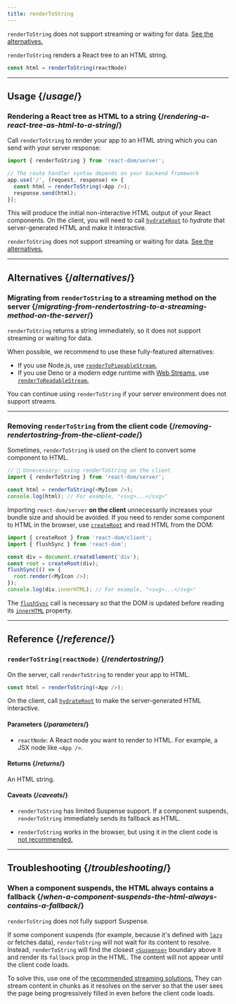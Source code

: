 ```yaml
---
title: renderToString
---
```


<Pitfall>

`renderToString` does not support streaming or waiting for data. [See the alternatives.](#alternatives)

</Pitfall>

<Intro>

`renderToString` renders a React tree to an HTML string.

```js
const html = renderToString(reactNode)
```

</Intro>

<InlineToc />

---

## Usage {/*usage*/}

### Rendering a React tree as HTML to a string {/*rendering-a-react-tree-as-html-to-a-string*/}

Call `renderToString` to render your app to an HTML string which you can send with your server response:

```js {5-6}
import { renderToString } from 'react-dom/server';

// The route handler syntax depends on your backend framework
app.use('/', (request, response) => {
  const html = renderToString(<App />);
  response.send(html);
});
```

This will produce the initial non-interactive HTML output of your React components. On the client, you will need to call [`hydrateRoot`](/apis/react-dom/client/hydrateRoot) to *hydrate* that server-generated HTML and make it interactive.


<Pitfall>

`renderToString` does not support streaming or waiting for data. [See the alternatives.](#alternatives)

</Pitfall>

---

## Alternatives {/*alternatives*/}

### Migrating from `renderToString` to a streaming method on the server {/*migrating-from-rendertostring-to-a-streaming-method-on-the-server*/}

`renderToString` returns a string immediately, so it does not support streaming or waiting for data.

When possible, we recommend to use these fully-featured alternatives:

* If you use Node.js, use [`renderToPipeableStream`.](/apis/react-dom/server/renderToPipeableStream)
* If you use Deno or a modern edge runtime with [Web Streams](https://developer.mozilla.org/zh-CN/docs/Web/API/Streams_API), use [`renderToReadableStream`.](/apis/react-dom/server/renderToReadableStream)

You can continue using `renderToString` if your server environment does not support streams.

---

### Removing `renderToString` from the client code {/*removing-rendertostring-from-the-client-code*/}

Sometimes, `renderToString` is used on the client to convert some component to HTML.

```js {1-2}
// 🚩 Unnecessary: using renderToString on the client
import { renderToString } from 'react-dom/server';

const html = renderToString(<MyIcon />);
console.log(html); // For example, "<svg>...</svg>"
```

Importing `react-dom/server` **on the client** unnecessarily increases your bundle size and should be avoided. If you need to render some component to HTML in the browser, use [`createRoot`](/apis/react-dom/client/createRoot) and read HTML from the DOM:

```js
import { createRoot } from 'react-dom/client';
import { flushSync } from 'react-dom';

const div = document.createElement('div');
const root = createRoot(div);
flushSync(() => {
  root.render(<MyIcon />);
});
console.log(div.innerHTML); // For example, "<svg>...</svg>"
```

The [`flushSync`](/apis/react-dom/flushSync) call is necessary so that the DOM is updated before reading its [`innerHTML`](https://developer.mozilla.org/zh-CN/docs/Web/API/Element/innerHTML) property.


---

## Reference {/*reference*/}

### `renderToString(reactNode)` {/*rendertostring*/}

On the server, call `renderToString` to render your app to HTML.

```js {3-4}
const html = renderToString(<App />);
```

On the client, call [`hydrateRoot`](/apis/react-dom/client/hydrateRoot) to make the server-generated HTML interactive.

#### Parameters {/*parameters*/}

* `reactNode`: A React node you want to render to HTML. For example, a JSX node like `<App />`.

#### Returns {/*returns*/}

An HTML string.

#### Caveats {/*caveats*/}

* `renderToString` has limited Suspense support. If a component suspends, `renderToString` immediately sends its fallback as HTML.

* `renderToString` works in the browser, but using it in the client code is [not recommended.](#removing-rendertostring-from-the-client-code)

---

## Troubleshooting {/*troubleshooting*/}

### When a component suspends, the HTML always contains a fallback {/*when-a-component-suspends-the-html-always-contains-a-fallback*/}

`renderToString` does not fully support Suspense.

If some component suspends (for example, because it's defined with [`lazy`](/apis/react/lazy) or fetches data), `renderToString` will not wait for its content to resolve. Instead, `renderToString` will find the closest [`<Suspense>`](/apis/react/Suspense) boundary above it and render its `fallback` prop in the HTML. The content will not appear until the client code loads.

To solve this, use one of the [recommended streaming solutions.](#migrating-from-rendertostring-to-a-streaming-method-on-the-server) They can stream content in chunks as it resolves on the server so that the user sees the page being progressively filled in even before the client code loads.

